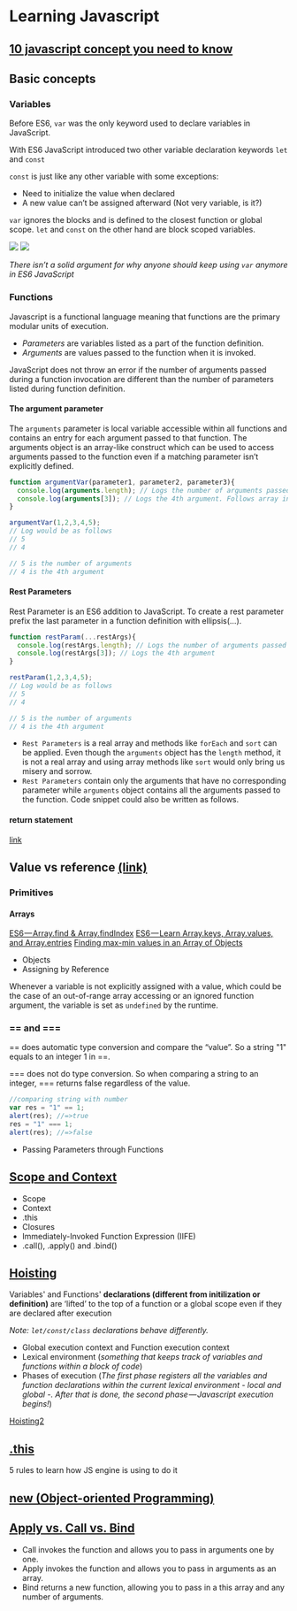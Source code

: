 # Learning Javascript

## [10 javascript concept you need to know](https://codeburst.io/10-javascript-concepts-you-need-to-know-for-interviews-136df65ecce)

## Basic concepts

### Variables

Before ES6, ```var``` was the only keyword used to declare variables in JavaScript. 

With ES6 JavaScript introduced two other variable declaration keywords ```let``` and ```const```

```const``` is just like any other variable with some exceptions:
- Need to initialize the value when declared
- A new value can’t be assigned afterward (Not very variable, is it?) 

```var``` ignores the blocks and is defined to the closest function or global scope. ```let``` and ```const``` on the other hand are block scoped variables.

![](https://cdn-images-1.medium.com/max/800/1*0YTEqYUeagQ34e31n4D6Fw.png)
![](https://cdn-images-1.medium.com/max/800/1*C3JNKH2fVZLllE9MSiU1zg.png)

*There isn’t a solid argument for why anyone should keep using ```var``` anymore in ES6 JavaScript*

### Functions

Javascript is a functional language meaning that functions are the primary modular units of execution.

- *Parameters* are variables listed as a part of the function definition.
- *Arguments* are values passed to the function when it is invoked.

JavaScript does not throw an error if the number of arguments passed during a function invocation are different than the number of parameters listed during function definition.

#### The argument parameter
The ```arguments``` parameter is local variable accessible within all functions and contains an entry for each argument passed to that function. The arguments object is an array-like construct which can be used to access arguments passed to the function even if a matching parameter isn’t explicitly defined.
```javascript
function argumentVar(parameter1, parameter2, parameter3){
  console.log(arguments.length); // Logs the number of arguments passed.
  console.log(arguments[3]); // Logs the 4th argument. Follows array indexing notations. 
}

argumentVar(1,2,3,4,5);
// Log would be as follows
// 5
// 4

// 5 is the number of arguments
// 4 is the 4th argument
```

#### Rest Parameters

Rest Parameter is an ES6 addition to JavaScript. To create a rest parameter prefix the last parameter in a function definition with ellipsis(…). 

```javascript
function restParam(...restArgs){
  console.log(restArgs.length); // Logs the number of arguments passed
  console.log(restArgs[3]); // Logs the 4th argument
}

restParam(1,2,3,4,5);
// Log would be as follows
// 5
// 4

// 5 is the number of arguments
// 4 is the 4th argument
```

- ```Rest Parameters``` is a real array and methods like ```forEach``` and ```sort``` can be applied. Even though the ```arguments``` object has the ```length``` method, it is not a real array and using array methods like ```sort``` would only bring us misery and sorrow.
- ```Rest Parameters``` contain only the arguments that have no corresponding parameter while ```arguments``` object contains all the arguments passed to the function. Code snippet could also be written as follows.

#### return statement
[link](https://codeburst.io/javascript-what-is-the-return-statement-97d8b11a1a0c)

## Value vs reference [(link)](https://www.educative.io/collection/page/5679346740101120/5707702298738688/5685265389584384/)

### Primitives
#### Arrays
[ES6 — Array.find & Array.findIndex](https://codeburst.io/learn-javascript-es6-array-find-array-findindex-7fe4f63c6974)
[ES6 — Learn Array.keys, Array.values, and Array.entries](https://codeburst.io/javascript-es6-learn-array-keys-array-values-and-array-entries-7e4c9995bb44)
[Finding max-min values in an Array of Objects](https://codeburst.io/javascript-finding-minimum-and-maximum-values-in-an-array-of-objects-329c5c7e22a2)

- Objects
- Assigning by Reference

Whenever a variable is not explicitly assigned with a value, which could be the case of an out-of-range array accessing or an ignored function argument, the variable is set as ```undefined``` by the runtime.

### == and ===

== does automatic type conversion and compare the “value”. So a string "1" equals to an integer 1 in ==.

=== does not do type conversion. So when comparing a string to an integer, === returns false regardless of the value.

```javascript
//comparing string with number
var res = "1" == 1;
alert(res); //=>true
res = "1" === 1;
alert(res); //=>false
```

- Passing Parameters through Functions

## [Scope and Context](https://scotch.io/tutorials/understanding-scope-in-javascript#toc-scope-in-javascript)
- Scope
- Context
- .this
- Closures
- Immediately-Invoked Function Expression (IIFE)
- .call(), .apply() and .bind()

## [Hoisting](https://codeburst.io/hoisting-in-javascript-515c987336d3)

Variables' and Functions' **declarations (different from initilization or definition)** are ‘lifted’ to the top of a function or a global scope even if they are declared after execution

*Note: ```let/const/class``` declarations behave differently.*

- Global execution context and Function execution context
- Lexical environment (*something that keeps track of variables and functions within a block of code*)
- Phases of execution (*The first phase registers all the variables and function declarations within the current lexical environment - local and global -. After that is done, the second phase — Javascript execution begins!*)

[Hoisting2](http://javascriptissexy.com/javascript-variable-scope-and-hoisting-explained/)

## [.this](https://www.educative.io/collection/page/5679346740101120/5707702298738688/5676830073815040)

5 rules to learn how JS engine is using to do it

## [new (Object-oriented Programming)](https://codeburst.io/javascripts-new-keyword-explained-as-simply-as-possible-fec0d87b2741)

## [Apply vs. Call vs. Bind](https://codeplanet.io/javascript-apply-vs-call-vs-bind/)

- Call invokes the function and allows you to pass in arguments one by one.
- Apply invokes the function and allows you to pass in arguments as an array.
- Bind returns a new function, allowing you to pass in a this array and any number of arguments.

